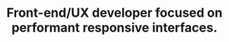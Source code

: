 ---
title: 'Front-end/UX developer focused on performant responsive interfaces.'
description: 'A self-taught developer. Living between fast sprints and edgy features. Enjoy.ing life as a JavaScript developer and WordPress enthusiast. Husband and father.'
# info: 'Part of WordCamp Europe 2018 organising team.'
tags: []
categories: []
slug: ''
draft: false
---